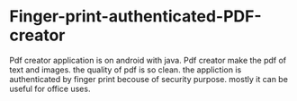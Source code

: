 # Finger-print-authenticated-PDF-creator
Pdf creator application is on android with java.
Pdf creator make the pdf of text and images. 
the quality of pdf is so clean.
the appliction is authenticated by finger print becouse of security purpose.
mostly it can be useful for office uses.
